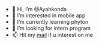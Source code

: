 - 👋 Hi, I’m @Ayahkonda
- 👀 I’m interested in mobile app
- 🌱 I’m currently learning phyton
- 💞️ I’m looking for intern program 
- 📫 Hit my <a href="asakuteukudu00@gmail.com">mail</a> if u interest on me

<!---
Ayahkonda/Ayahkonda is a ✨ special ✨ repository because its `README.md` (this file) appears on your GitHub profile.
You can click the Preview link to take a look at your changes.
--->
